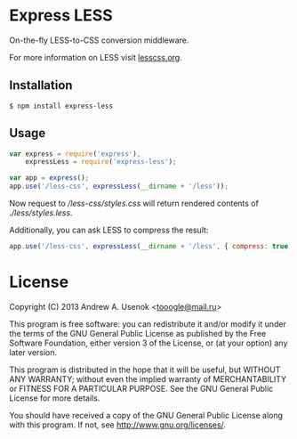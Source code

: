# Express LESS

On-the-fly LESS-to-CSS conversion middleware.

For more information on LESS visit [lesscss.org](http://lesscss.org/).

## Installation

    $ npm install express-less

## Usage

```js
var express = require('express'),
    expressLess = require('express-less');

var app = express();
app.use('/less-css', expressLess(__dirname + '/less'));
```
Now request to */less-css/styles.css* will return rendered contents of *./less/styles.less*.

Additionally, you can ask LESS to compress the result:

```js
app.use('/less-css', expressLess(__dirname + '/less', { compress: true }));
```

# License

Copyright (C) 2013 Andrew A. Usenok &lt;tooogle@mail.ru&gt;

This program is free software: you can redistribute it and/or modify
it under the terms of the GNU General Public License as published by
the Free Software Foundation, either version 3 of the License, or
(at your option) any later version.

This program is distributed in the hope that it will be useful,
but WITHOUT ANY WARRANTY; without even the implied warranty of
MERCHANTABILITY or FITNESS FOR A PARTICULAR PURPOSE. See the
GNU General Public License for more details.

You should have received a copy of the GNU General Public License
along with this program. If not, see <http://www.gnu.org/licenses/>.
